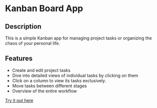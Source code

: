 # Kanban Board App

## Description

This is a simple Kanban app for managing project tasks or organizing the chaos of your personal life.

## Features

- Create and edit project tasks
- Dive into detailed views of individual tasks by clicking on them
- Click on a column to view its tasks exclusively.
- Move tasks between different stages
- Overview of the entire workflow

[Try it out here](https://task-flow-board.netlify.app/)
